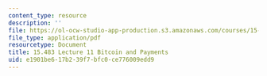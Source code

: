 ```yaml
---
content_type: resource
description: ''
file: https://ol-ocw-studio-app-production.s3.amazonaws.com/courses/15-483-consumer-finance-markets-product-design-and-fintech-spring-2018/e1901be617b239f7bfc0ce776009edd9_MIT15_483S18_L11.pdf
file_type: application/pdf
resourcetype: Document
title: 15.483 Lecture 11 Bitcoin and Payments
uid: e1901be6-17b2-39f7-bfc0-ce776009edd9
---
```

